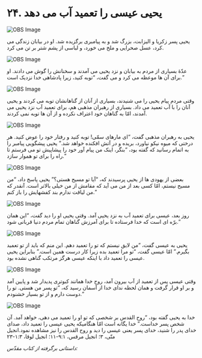 # ۲۴. یحیی عیسی را تعمید آب می دهد

![OBS Image](https://cdn.door43.org/obs/jpg/360px/obs-en-24-01.jpg)

یحیی پسر زکریا و الیزابت، بزرگ شد و به پیامبری برگزیده شد. او در بیابان زندگی می کرد، عسل صحرایی و ملخ می خورد، و لباسی از پشم شتر بر تن می کرد.

![OBS Image](https://cdn.door43.org/obs/jpg/360px/obs-en-24-02.jpg)

عدّۀ بسیاری از مردم به بیابان و نزد یحیی می آمدند و سخنانش را گوش می دادند. او برای آن ها موعظه می کرد و می گفت، “توبه کنید، زیرا پادشاهی خدا نزدیک است.”

![OBS Image](https://cdn.door43.org/obs/jpg/360px/obs-en-24-03.jpg)

وقتی مردم پیام یحیی را می شنیدند، بسیاری از آنان از گناهانشان توبه می کردند و یحیی آنان را با آب تعمید می داد. بسیاری از رهبران مذهبی هم، برای تعمید آب نزد یحیی می آمدند، امّا به گناهان خود اعتراف نکرده و از آن ها توبه نمی کردند.

![OBS Image](https://cdn.door43.org/obs/jpg/360px/obs-en-24-04.jpg)

یحیی به رهبران مذهبی گفت، “ای مارهای سمّی! توبه کنید و رفتار خود را عوض کنید. هر درختی که میوه نیکو نیاورد، بریده و در آتش افکنده خواهد شد.” یحیی پیشگویی پیامبر را به اتمام رسانید که گفته بود، “بنگر، اینک من پیام آور خود را پیشاپیش تو می فرستم تا راه را برای تو هموار سازد.”

![OBS Image](https://cdn.door43.org/obs/jpg/360px/obs-en-24-05.jpg)

بعضی از یهودی ها از یحیی پرسیدند که، “آیا تو مسیح هستی؟” یحیی پاسخ داد، “من مسیح نیستم، امّا کسی بعد از من می آید که مقامش از من خیلی بالاتر است. آنقدر که من لیاقت ندارم بند کفشهایش را باز کنم.”

![OBS Image](https://cdn.door43.org/obs/jpg/360px/obs-en-24-06.jpg)

روز بعد، عیسی برای تعمید آب به نزد یحیی آمد. وقتی یحیی او را دید گفت، “این همان برّه ای است که خدا فرستاده تا برای آمرزش گناهان تمام مردم دنیا قربانی شود.”

![OBS Image](https://cdn.door43.org/obs/jpg/360px/obs-en-24-07.jpg)

یحیی به عیسی گفت، “من لایق نیستم که تو را تعمید دهم. این منم که باید از تو تعمید بگیرم.” امّا عیسی گفت، “تو مرا تعمید بده زیرا کار درست همین است.” بنابراین یحیی عیسی را تعمید داد با اینکه عیسی هرگز مرتکب گناهی نشده بود.

![OBS Image](https://cdn.door43.org/obs/jpg/360px/obs-en-24-08.jpg)

وقتی عیسی پس از تعمید از آب بیرون آمد، روح خدا همانند کبوتری پدیدار شد و پایین آمد و بر او قرار گرفت و همان لحظه ندای خدا از آسمان رسید که، “تو پسر من هستی. تو را دوست دارم و از تو بسیار خشنودم.”

![OBS Image](https://cdn.door43.org/obs/jpg/360px/obs-en-24-09.jpg)

خدا به یحیی گفته بود، “روح القدس بر شخصی که تو او را تعمید می دهی، خواهد آمد. آن شخص پسر خداست.” خدا یگانه است امّا هنگامیکه یحیی عیسی را تعمید داد، صدای خدای پدر را شنید، خدای پسر یعنی عیسی را دید و روح القدس را نیز مشاهده نمود.انجیل متّی، ۳؛ انجیل مرقس، ٩:١-١١؛ انجیل لوقا، ١:٣-٢٣

_داستانی برگرفته از کتاب مقدّس:_